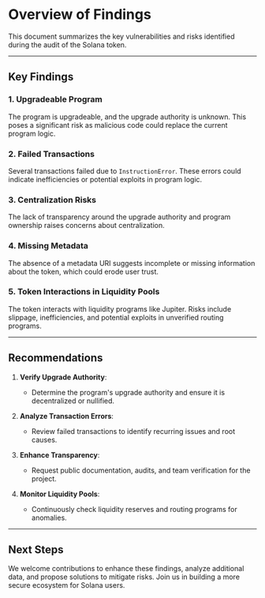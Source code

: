 # Overview of Findings

This document summarizes the key vulnerabilities and risks identified during the audit of the Solana token.

---

## Key Findings

### 1. Upgradeable Program
The program is upgradeable, and the upgrade authority is unknown. This poses a significant risk as malicious code could replace the current program logic.

### 2. Failed Transactions
Several transactions failed due to `InstructionError`. These errors could indicate inefficiencies or potential exploits in program logic.

### 3. Centralization Risks
The lack of transparency around the upgrade authority and program ownership raises concerns about centralization.

### 4. Missing Metadata
The absence of a metadata URI suggests incomplete or missing information about the token, which could erode user trust.

### 5. Token Interactions in Liquidity Pools
The token interacts with liquidity programs like Jupiter. Risks include slippage, inefficiencies, and potential exploits in unverified routing programs.

---

## Recommendations

1. **Verify Upgrade Authority**:
   - Determine the program's upgrade authority and ensure it is decentralized or nullified.

2. **Analyze Transaction Errors**:
   - Review failed transactions to identify recurring issues and root causes.

3. **Enhance Transparency**:
   - Request public documentation, audits, and team verification for the project.

4. **Monitor Liquidity Pools**:
   - Continuously check liquidity reserves and routing programs for anomalies.

---

## Next Steps
We welcome contributions to enhance these findings, analyze additional data, and propose solutions to mitigate risks. Join us in building a more secure ecosystem for Solana users.
